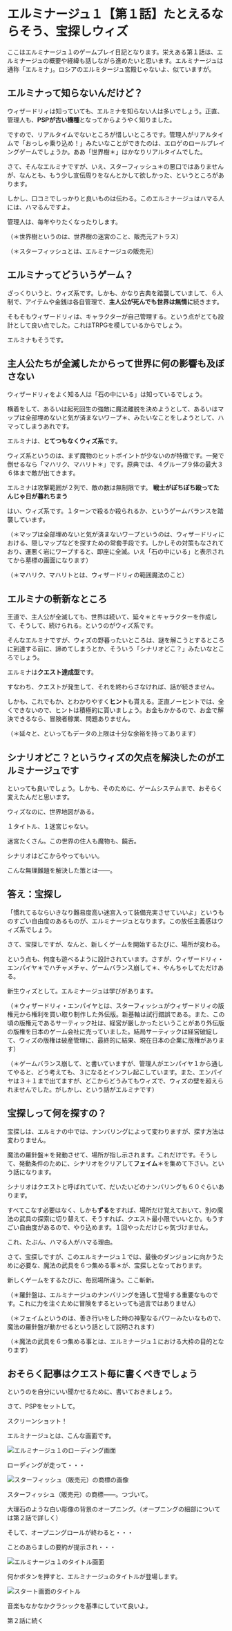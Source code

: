 

# エルミナージュ１【第１話】たとえるならそう、宝探しウィズ

ここはエルミナージュ１のゲームプレイ日記となります。栄えある第１話は、エルミナージュの概要や経緯も話しながら進めたいと思います。エルミナージュは通称「エルミナ」。ロシアのエルミタージュ宮殿じゃないよ、似ていますが。

## エルミナって知らないんだけど？

ウィザードリィは知っていても、エルミナを知らない人は多いでしょう。正直、管理人も、**PSPが古い機種**となってからようやく知りました。

ですので、リアルタイムでないところが惜しいところです。管理人がリアルタイムで「おっしゃ乗り込め！」みたいなことができたのは、エロゲのロールプレイングゲームでしょうか。ああ「世界樹＊」はかなりリアルタイムでした。

さて、そんなエルミナですが、いえ、スターフィッシュ＊の悪口ではありませんが、なんとも、もう少し宣伝周りをなんとかして欲しかった、というところがあります。

しかし、口コミでしっかりと良いものは伝わる。このエルミナージュはハマる人には、ハマるんですよ。

管理人は、毎年やりたくなったりします。

（＊世界樹というのは、世界樹の迷宮のこと、販売元アトラス）

（＊スターフィッシュとは、エルミナージュの販売元）
## エルミナってどういうゲーム？

ざっくりいうと、ウィズ系です。しかも、かなり古典を踏襲していまして、６人制で、アイテムや金銭は各自管理で、**主人公が死んでも世界は無情に**続きます。

そもそもウィザードリィは、キャラクターが自己管理する。という点がとても設計として良い点でした。これはTRPGを模しているからでしょう。

エルミナもそうです。

## 主人公たちが全滅したからって世界に何の影響も及ぼさない

ウィザードリィをよく知る人は「石の中にいる」は知っているでしょう。

横着をして、あるいは起死回生の強敵に魔法離脱を決めようとして、あるいはマップは全部埋めないと気が済まないワープ＊、みたいなことをしようとして、ハマってしまうあれです。

エルミナは、**とてつもなくウィズ系**です。

ウィズ系というのは、まず魔物のヒットポイントが少ないのが特徴です。一発で倒せるなら「マハリク、マハリト＊」です。原典では、４グループ９体の最大３６体まで敵が出てきます。

エルミナは攻撃範囲が２列で、敵の数は無制限です。
**戦士がぽちぽち殴ってたんじゃ日が暮れちまう**

はい、ウィズ系です。１ターンで殺るか殺られるか、というゲームバランスを踏襲しています。

（＊マップは全部埋めないと気が済まないワープというのは、ウィザードリィにおける、隠しマップなどを探すための常套手段です。しかしその対策もなされており、運悪く岩にワープすると、即座に全滅。いえ「石の中にいる」と表示されてから墓標の画面になります）

（＊マハリク、マハリトとは、ウィザードリィの範囲魔法のこと）

## エルミナの斬新なところ

王道で、主人公が全滅しても、世界は続いて、延々＊とキャラクターを作成して、そうして、続けられる。というのがウィズ系です。

そんなエルミナですが、ウィズの野暮ったいところは、謎を解こうとするところに到達する前に、諦めてしまうとか、そういう「シナリオどこ？」みたいなところでしょう。

エルミナは**クエスト達成型**です。

すなわち、クエストが発生して、それを終わらさなければ、話が続きません。

しかも、これでもか、とわかりやすく**ヒント**も貰える。正直ノーヒントでは、全くできないので、ヒントは積極的に貰いましょう。お金もかかるので、お金で解決できるなら、冒険者稼業、問題ありません。

（＊延々と、といってもデータの上限は十分な余裕を持ってあります）

## シナリオどこ？というウィズの欠点を解決したのがエルミナージュです

といっても良いでしょう。しかも、そのために、ゲームシステムまで、おそらく変えたんだと思います。

ウィズなのに、世界地図がある。

１タイトル、１迷宮じゃない。

迷宮たくさん。この世界の住人も魔物も、饒舌。

シナリオはどこからやってもいい。

こんな無理難題を解決した策とは――。

## 答え：宝探し

「慣れてるならいきなり難易度高い迷宮入って装備充実させていいよ」というものすごい自由度のあるものが、エルミナージュとなります。この放任主義感はウィズ系でしょう。



さて、宝探しですが、なんと、新しくゲームを開始するたびに、場所が変わる。

という点も、何度も遊べるように設計されています。さすが、ウィザードリィ・エンパイヤ＊でハチャメチャ、ゲームバランス崩して＊、やんちゃしてただけある。

新生ウィズとして。エルミナージュは学びがあります。

（＊ウィザードリィ・エンパイヤとは、スターフィッシュがウィザードリィの版権元から権利を買い取り制作した外伝版。新基軸は試行錯誤である。また、この頃の版権元であるサーティック社は、経営が厳しかったということがあり外伝版の版権を日本のゲーム会社に売っていました。結局サーティックは経営破綻して、ウィズの版権は破産管理に、最終的に結果、現在日本の企業に版権があります）

（＊ゲームバランス崩して、と書いていますが、管理人がエンパイヤ１から通してやると、どう考えても、３になるとインフレ起こしています。また、エンパイヤは３＋１まで出てますが、どこからどうみてもウィズで、ウィズの壁を超えられませんでした。がしかし、という話がエルミナです）
## 宝探しって何を探すの？

宝探しは、エルミナの中では、ナンバリングによって変わりますが、探す方法は変わりません。

魔法の羅針盤＊を発動させて、場所が指し示されます。これだけです。そうして、発動条件のために、シナリオをクリアして**フェイム**＊を集めて下さい。という話になります。

シナリオはクエストと呼ばれていて、だいたいどのナンバリングも６０ぐらいあります。

すべてこなす必要はなく、しかも**ずる**をすれば、場所だけ覚えておいて、別の魔法の武具の探索に切り替えて、そうすれば、クエスト最小限でいいとか。もうすごい自由度があるので、やり込めます。１回やっただけじゃ気づけません。

これ、たぶん、ハマる人がハマる理由。


さて、宝探しですが、このエルミナージュ１では、最後のダンジョンに向かうために必要な、魔法の武具を６つ集める事＊が、宝探しとなっております。

新しくゲームをするたびに、毎回場所違う。ここ斬新。


（＊羅針盤は、エルミナージュのナンバリングを通して登場する重要なものです。これに力を注ぐために冒険をするといっても過言ではありません）

（＊フェイムというのは、善き行いをした時の神聖なるパワーみたいなもので、魔法の羅針盤が動かせるという話として説明されます）

（＊魔法の武具を６つ集める事とは、エルミナージュ１における大枠の目的となります）
## おそらく記事はクエスト毎に書くべきでしょう

というのを自分にいい聞かせるために、書いておきましょう。

さて、PSPをセットして。


スクリーンショット！

エルミナージュとは、こんな画面です。

![エルミナージュ１のローディング画面](https://raw.githubusercontent.com/hashsan/i/main/20240517_212548.jpg)

ローディングが走って・・・

![スターフィッシュ（販売元）の商標の画像](https://raw.githubusercontent.com/hashsan/i/main/20240517_214613.jpg)

スターフィッシュ（販売元）の商標――。つづいて。



大理石のような白い彫像の背景のオープニング。（オープニングの細部については第２話で詳しく）

そして、オープニングロールが終わると・・・

ことのあらましの要約が提示され・・・

![エルミナージュ１のタイトル画面](https://raw.githubusercontent.com/hashsan/i/main/20240517_212849.jpg)

何かボタンを押すと、エルミナージュのタイトルが登場します。

![スタート画面のタイトル](https://raw.githubusercontent.com/hashsan/i/main/20240517_214110.jpg)

音楽もなかなかクラシックを基準にしていて良いよ。

第２話に続く

